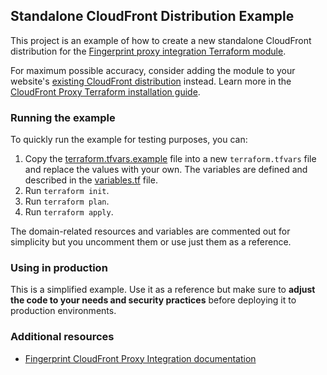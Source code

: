 ## Standalone CloudFront Distribution Example

This project is an example of how to create a new standalone CloudFront distribution for the [Fingerprint proxy integration Terraform module](https://github.com/fingerprintjs/terraform-aws-fingerprint-cloudfront-proxy-integration).

For maximum possible accuracy, consider adding the module to your website's [existing CloudFront distribution](/examples/existing-ditribution/) instead. Learn more in the [CloudFront Proxy Terraform installation guide](https://dev.fingerprint.com/docs/aws-cloudfront-integration-via-terraform).

### Running the example

To quickly run the example for testing purposes, you can:

1. Copy the [terraform.tfvars.example](./terraform.tfvars.example) file into a new `terraform.tfvars` file and replace the values with your own. The variables are defined and described in the [variables.tf](./variables.tf) file.
2. Run `terraform init`.
3. Run `terraform plan`.
4. Run `terraform apply`.

The domain-related resources and variables are commented out for simplicity but you uncomment them or use just them as a reference.

### Using in production

This is a simplified example. Use it as a reference but make sure to **adjust the code to your needs and security practices** before deploying it to production environments.

### Additional resources

- [Fingerprint CloudFront Proxy Integration documentation](https://dev.fingerprint.com/docs/cloudfront-proxy-integration-v2)
